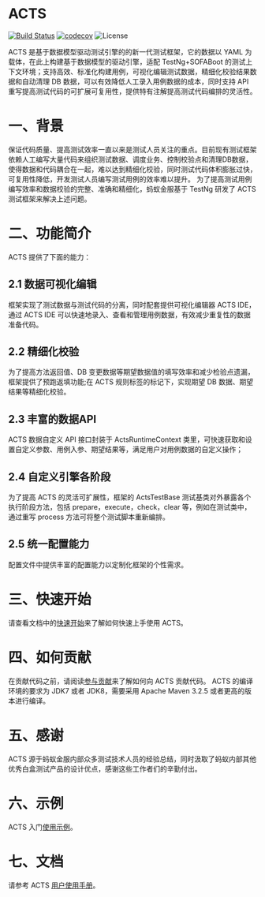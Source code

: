 # ACTS
[![Build Status](https://travis-ci.org/alipay/sofa-acts.svg?branch=master)](https://travis-ci.org/alipay/sofa-acts)
[![codecov](https://codecov.io/gh/alipay/sofa-acts/branch/master/graph/badge.svg)](https://codecov.io/gh/alipay/sofa-acts)
![License](https://img.shields.io/badge/license-Apache--2.0-green.svg)

ACTS 是基于数据模型驱动测试引擎的的新一代测试框架，它的数据以 YAML 为载体，在此上构建基于数据模型的驱动引擎，适配 TestNg+SOFABoot 的测试上下文环境；支持高效、标准化构建用例，可视化编辑测试数据，精细化校验结果数据和自动清理 DB 数据，可以有效降低人工录入用例数据的成本，同时支持 API 重写提高测试代码的可扩展可复用性，提供特有注解提高测试代码编排的灵活性。
# 一、背景
保证代码质量、提高测试效率一直以来是测试人员关注的重点。目前现有测试框架依赖人工编写大量代码来组织测试数据、调度业务、控制校验点和清理DB数据，使得数据和代码耦合在一起，难以达到精细化校验，同时测试代码体积膨胀过快，可复用性降低，开发测试人员编写测试用例的效率难以提升。
为了提高测试用例编写效率和数据校验的完整、准确和精细化，蚂蚁金服基于 TestNg 研发了 ACTS 测试框架来解决上述问题。
# 二、功能简介
ACTS 提供了下面的能力：
## 2.1 数据可视化编辑
框架实现了测试数据与测试代码的分离，同时配套提供可视化编辑器 ACTS IDE，通过 ACTS IDE 可以快速地录入、查看和管理用例数据，有效减少重复性的数据准备代码。
## 2.2 精细化校验
为了提高方法返回值、DB 变更数据等期望数据值的填写效率和减少检验点遗漏，框架提供了预跑返填功能;在 ACTS 规则标签的标记下，实现期望 DB 数据、期望结果等精细化校验。
## 2.3 丰富的数据API
ACTS 数据自定义 API 接口封装于 ActsRuntimeContext 类里，可快速获取和设置自定义参数、用例入参、期望结果等，满足用户对用例数据的自定义操作；
## 2.4 自定义引擎各阶段
为了提高 ACTS 的灵活可扩展性，框架的 ActsTestBase 测试基类对外暴露各个执行阶段方法，包括 prepare，execute，check，clear 等，例如在测试类中，通过重写 process 方法可将整个测试脚本重新编排。
## 2.5 统一配置能力
配置文件中提供丰富的配置能力以定制化框架的个性需求。
# 三、快速开始
请查看文档中的[快速开始](https://www.sofastack.tech/sofa-acts/docs/GettingStarted)来了解如何快速上手使用 ACTS。
# 四、如何贡献
在贡献代码之前，请阅读[参与贡献](https://www.sofastack.tech/sofa-acts/docs/Contributing)来了解如何向 ACTS 贡献代码。
ACTS 的编译环境的要求为 JDK7 或者 JDK8，需要采用 Apache Maven 3.2.5 或者更高的版本进行编译。
# 五、感谢
ACTS 源于蚂蚁金服内部众多测试技术人员的经验总结，同时汲取了蚂蚁内部其他优秀白盒测试产品的设计优点，感谢这些工作者们的辛勤付出。
# 六、示例
ACTS 入门[使用示例](https://github.com/alipay/sofa-acts/tree/master/acts-sample)。
# 七、文档
请参考 ACTS [用户使用手册](https://www.sofastack.tech/sofa-acts/docs/Usage-Ready)。